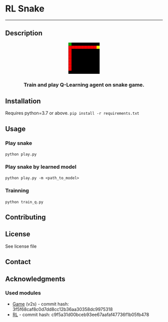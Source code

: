 # RL Snake
---
## Description
<div style="text-align:center">
<img src="assets/snake.gif" alt="snake" width=100 style=""/>

### Train and play Q-Learning agent on snake game.

</div>

## Installation
Requires python=3.7 or above.
`pip install -r requirements.txt`

## Usage
### Play snake
`python play.py`

### Play snake by learned model
`python play.py -m <path_to_model>`

### Trainning
`python train_q.py`

## Contributing

## License
See license file

## Contact

## Acknowledgments

### Used modules
- [Game](https://github.com/Gantulga9480/Game.git) (v2s) - commit hash: 3f5f68caf8c0d7dd8cc12b36aa30358dc9975318
- [RL](https://github.com/Gantulga9480/RL.git) - commit hash: c9f5a31d00bceb93ee67aafaf47736f1b05fb478
